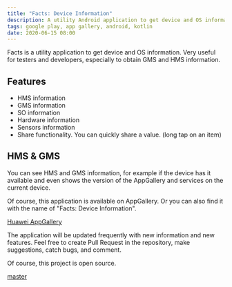 ```yaml
---
title: "Facts: Device Information"
description: A utility Android application to get device and OS information.
tags: google play, app gallery, android, kotlin
date: 2020-06-15 08:00
---
```

Facts is a utility application to get device and OS information. Very useful for testers and developers, especially to obtain GMS and HMS information.

## Features

* HMS information
* GMS information
* SO information
* Hardware information
* Sensors information
* Share functionality. You can quickly share a value. (long tap on an item)

## HMS & GMS

You can see HMS and GMS information, for example if the device has it available and even shows the version of the AppGallery and services on the current device.

Of course, this application is available on AppGallery. Or you can also find it with the name of "Facts: Device Information".

[Huawei AppGallery](https://appgallery.cloud.huawei.com/marketshare/app/C102297755)

The application will be updated frequently with new information and new features. Feel free to create Pull Request in the repository, make suggestions, catch bugs, and comment.

Of course, this project is open source.

[master](https://github.com/alvareztech/facts-android)

